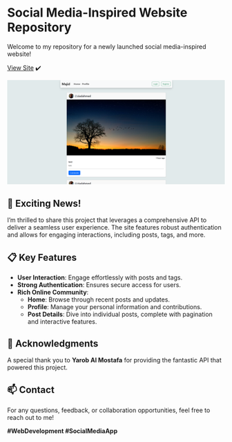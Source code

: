 
# Social Media-Inspired Website Repository
Welcome to my repository for a newly launched social media-inspired website!

[View Site](https://ayoubmajid67.github.io/Youbista/index.html) ✔️ 

![Home page](./logo.png)



## 🚀 Exciting News!

I’m thrilled to share this project that leverages a comprehensive API to deliver a seamless user experience. The site features robust authentication and allows for engaging interactions, including posts, tags, and more.


## 📋 Key Features

- **User Interaction**: Engage effortlessly with posts and tags.
- **Strong Authentication**: Ensures secure access for users.
- **Rich Online Community**:
  - **Home**: Browse through recent posts and updates.
  - **Profile**: Manage your personal information and contributions.
  - **Post Details**: Dive into individual posts, complete with pagination and interactive features.

## 🙏 Acknowledgments

A special thank you to **Yarob Al Mostafa** for providing the fantastic API that powered this project.

## 📫 Contact

For any questions, feedback, or collaboration opportunities, feel free to reach out to me!

**#WebDevelopment #SocialMediaApp**
